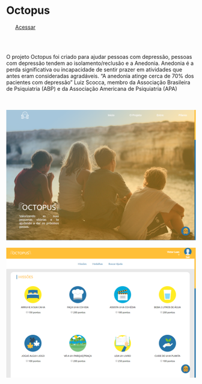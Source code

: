 # Octopus

<ul>
<a target="_blank" href="http://projeto-octopus.herokuapp.com/"> Acessar </a>
</ul>
<br />
<br />

<p>O projeto Octopus foi criado para ajudar pessoas com depressão,
pessoas com depressão tendem ao isolamento/reclusão e a Anedonia.
Anedonia é a perda significativa ou incapacidade de sentir prazer em atividades que antes eram consideradas agradáveis.
“A anedonia atinge cerca de 70% dos pacientes com depressão” Luiz Scocca, membro da Associação Brasileira de Psiquiatria (ABP) e da Associação Americana de Psiquiatria (APA)</p>

<br />
<br />
<img src="https://github.com/vini52/octopus-demoday/blob/master/page1.png" />
<br />
<br />
<img src="https://github.com/vini52/octopus-demoday/blob/master/page2.png" />

